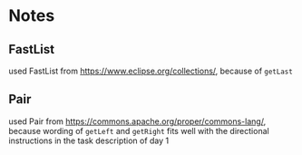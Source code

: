 # Notes

## FastList

used FastList from https://www.eclipse.org/collections/, because of `getLast`

## Pair

used Pair from https://commons.apache.org/proper/commons-lang/, 
because wording of `getLeft` and `getRight` fits well with the directional
instructions in the task description of day 1
